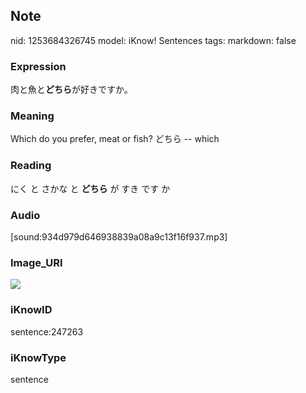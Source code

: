 ## Note
nid: 1253684326745
model: iKnow! Sentences
tags: 
markdown: false

### Expression
肉と魚と<b>どちら</b>が好きですか。

### Meaning
Which do you prefer, meat or fish?
どちら -- which

### Reading
にく と さかな と <b>どちら</b> が すき です か

### Audio
[sound:934d979d646938839a08a9c13f16f937.mp3]

### Image_URI
<img src="472db485248a1903a836563676c4d9f2.jpg">

### iKnowID
sentence:247263

### iKnowType
sentence
